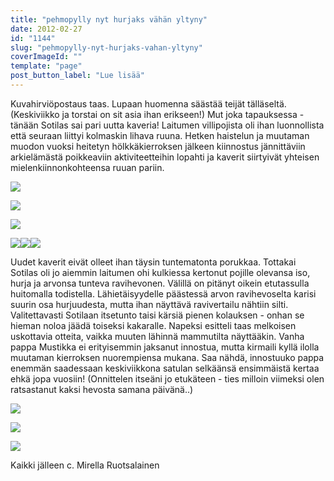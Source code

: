 ```yaml
---
title: "pehmopylly nyt hurjaks vähän yltyny"
date: 2012-02-27
id: "1144"
slug: "pehmopylly-nyt-hurjaks-vahan-yltyny"
coverImageId: ""
template: "page"
post_button_label: "Lue lisää"
---
```


Kuvahirviöpostaus taas. Lupaan huomenna säästää teijät tälläseltä. (Keskiviikko ja torstai on sit asia ihan erikseen!) Mut joka tapauksessa - tänään Sotilas sai pari uutta kaveria! Laitumen villipojista oli ihan luonnollista että seuraan liittyi kolmaskin lihava ruuna. Hetken haistelun ja muutaman muodon vuoksi heitetyn hölkkäkierroksen jälkeen kiinnostus jännittäviin arkielämästä poikkeaviin aktiviteetteihin lopahti ja kaverit siirtyivät yhteisen mielenkiinnonkohteensa ruuan pariin.

[![](/images/0-unknown_soldier9.png)](http://3.bp.blogspot.com/-do-UdVg2HS4/T0uPoMtgh8I/AAAAAAAAAZI/GfIldqNAKZA/s1600/0-unknown_soldier9.png)

[![](/images/unknown_soldier_apex1.png)](http://1.bp.blogspot.com/-xIrZEH_-TNQ/T0uP-6-MDEI/AAAAAAAAAaA/CVu8kYUmKyg/s1600/unknown_soldier_apex1.png)

[![](/images/leimaton2.png)](http://4.bp.blogspot.com/-l5qhK4uD3k0/T0uPvqvX6SI/AAAAAAAAAZY/wQikGMeLeb4/s1600/leimaton2.png)

[![](/images/phantogrator5.png)](http://3.bp.blogspot.com/-cWMGfK-UUsI/T0uP1Z3OxXI/AAAAAAAAAZo/wHGZ6dcW9Cs/s1600/phantogrator5.png)[![](/images/0-unknown_soldier11.png)](http://3.bp.blogspot.com/-0Wu_hDFS_zo/T0uPj_1vR5I/AAAAAAAAAZA/7aIkgAWKVWM/s1600/0-unknown_soldier11.png)[![](/images/apex11.png)](http://2.bp.blogspot.com/-BFl5HNFA2Tc/T0uPrx8b9jI/AAAAAAAAAZQ/1UTsSrfE_Ow/s1600/apex11.png)

Uudet kaverit eivät olleet ihan täysin tuntematonta porukkaa. Tottakai Sotilas oli jo aiemmin laitumen ohi kulkiessa kertonut pojille olevansa iso, hurja ja arvonsa tunteva ravihevonen. Välillä on pitänyt oikein etutassulla huitomalla todistella. Lähietäisyydelle päästessä arvon ravihevoselta karisi suurin osa hurjuudesta, mutta ihan näyttävä ravivertailu nähtiin silti. Valitettavasti Sotilaan itsetunto taisi kärsiä pienen kolauksen - onhan se hieman noloa jäädä toiseksi kakaralle. Napeksi esitteli taas melkoisen uskottavia otteita, vaikka muuten lähinnä mammutilta näyttääkin. Vanha pappa Mustikka ei erityisemmin jaksanut innostua, mutta kirmaili kyllä ilolla muutaman kierroksen nuorempiensa mukana. Saa nähdä, innostuuko pappa enemmän saadessaan keskiviikkona satulan selkäänsä ensimmäistä kertaa ehkä jopa vuosiin! (Onnittelen itseäni jo etukäteen - ties milloin viimeksi olen ratsastanut kaksi hevosta samana päivänä..)

[![](/images/phantogrator+%252833%2529.png)](http://2.bp.blogspot.com/-w9i1Vnih-qY/T0uPx-FmrDI/AAAAAAAAAZg/zwEV0TT9AUA/s1600/phantogrator+%252833%2529.png)

[![](/images/porukka1.png)](http://2.bp.blogspot.com/-8hCKzl4coNQ/T0uP49JIFEI/AAAAAAAAAZw/HGEedLS1SXc/s1600/porukka1.png)

[![](/images/unknown+soldier+%252833%2529.png)](http://2.bp.blogspot.com/-91ZkH0ClwmQ/T0uP64R7fgI/AAAAAAAAAZ4/3RaVFdiEKmA/s1600/unknown+soldier+%252833%2529.png)

Kaikki jälleen c. Mirella Ruotsalainen
